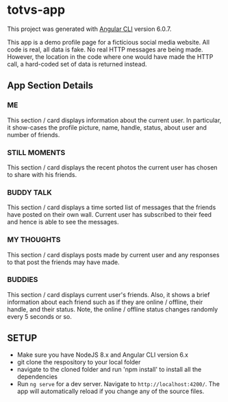 # totvs-app

This project was generated with [Angular CLI](https://github.com/angular/angular-cli) version 6.0.7.

This app is a demo profile page for a ficticious social media website.  All code is real, all data is fake.  No real HTTP messages are being made.  However, the location in the code where one would have made the HTTP call, a hard-coded set of data is returned instead.

## App Section Details
### ME
This section / card displays information about the current user.  In particular, it show-cases the profile picture, name, handle, status, about user and number of friends.

### STILL MOMENTS
This section / card displays the recent photos the current user has chosen to share with his friends.

### BUDDY TALK
This section / card displays a time sorted list of messages that the friends have posted on their own wall.  Current user has subscribed to their feed and hence is able to see the messages.

### MY THOUGHTS
This section / card displays posts made by current user and any responses to that post the friends may have made.

### BUDDIES
This section / card displays current user's friends.  Also, it shows a brief information about each friend such as if they are online / offline, their handle, and their status.  Note, the online / offline status changes randomly every 5 seconds or so.

## SETUP
* Make sure you have NodeJS 8.x and Angular CLI version 6.x
* git clone the respository to your local folder
* navigate to the cloned folder and run 'npm install' to install all the dependencies
* Run `ng serve` for a dev server. Navigate to `http://localhost:4200/`. The app will automatically reload if you change any of the source files.
